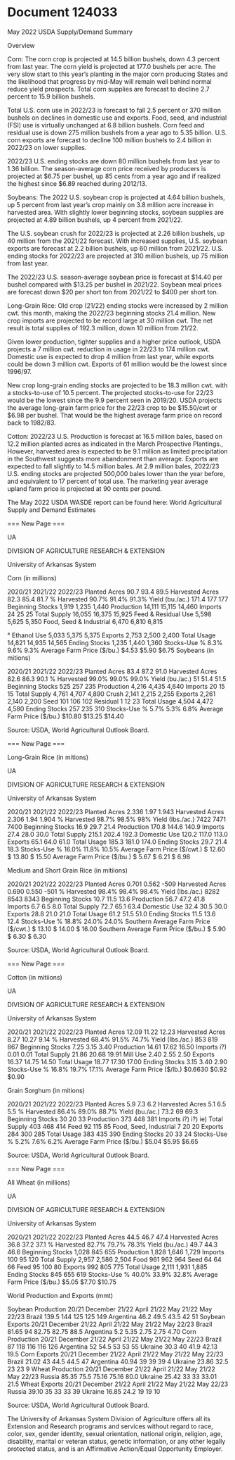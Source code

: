 # Document 124033

May 2022 USDA Supply/Demand Summary

Overview

Corn: The corn crop is projected at 14.5 billion bushels, down 4.3 percent from last year. The corn yield is projected at
177.0 bushels per acre. The very slow start to this year’s planting in the major corn producing States and the likelihood that
progress by mid-May will remain well behind normal reduce yield prospects. Total corn supplies are forecast to decline 2.7
percent to 15.9 billion bushels.

Total U.S. corn use in 2022/23 is forecast to fall 2.5 percent or 370 million bushels on declines in domestic use and exports.
Food, seed, and industrial (FSI) use is virtually unchanged at 6.8 billion bushels. Corn feed and residual use is down 275
million bushels from a year ago to 5.35 billion. U.S. corn exports are forecast to decline 100 million bushels to 2.4 billion in
2022/23 on lower supplies.

2022/23 U.S. ending stocks are down 80 million bushels from last year to 1.36 billion. The season-average corn price
received by producers is projected at $6.75 per bushel, up 85 cents from a year ago and if realized the highest since $6.89
reached during 2012/13.

Soybeans: The 2022 U.S. soybean crop is projected at 4.64 billion bushels, up 5 percent from last year’s crop mainly on
3.8 million acre increase in harvested area. With slightly lower beginning stocks, soybean supplies are projected at 4.89
billion bushels, up 4 percent from 2021/22.

The U.S. soybean crush for 2022/23 is projected at 2.26 billion bushels, up 40 million from the 2021/22 forecast. With
increased supplies, U.S. soybean exports are forecast at 2.2 billion bushels, up 60 million from 2021/22. U.S. ending stocks
for 2022/23 are projected at 310 million bushels, up 75 million from last year.

The 2022/23 U.S. season-average soybean price is forecast at $14.40 per bushel compared with $13.25 per bushel in
2021/22. Soybean meal prices are forecast down $20 per short ton from 2021/22 to $400 per short ton.

Long-Grain Rice: Old crop (21/22) ending stocks were increased by 2 million cwt. this month, making the 2022/23
beginning stocks 21.4 million. New crop imports are projected to be record large at 30 million cwt. The net result is total
supplies of 192.3 million, down 10 million from 21/22.

Given lower production, tighter supplies and a higher price outlook, USDA projects a 7 million cwt. reduction in usage in
22/23 to 174 million cwt. Domestic use is expected to drop 4 million from last year, while exports could be down 3 million
cwt. Exports of 61 million would be the lowest since 1996/97.

New crop long-grain ending stocks are projected to be 18.3 million cwt. with a stocks-to-use of 10.5 percent. The projected
stocks-to-use for 22/23 would be the lowest since the 9.9 percent seen in 2019/20. USDA projects the average long-grain
farm price for the 22/23 crop to be $15.50/cwt or $6.98 per bushel. That would be the highest average farm price on record
back to 1982/83.

Cotton: 2022/23 U.S. Production is forecast at 16.5 million bales, based on 12.2 million planted acres as indicated in the
March Prospective Plantings., However, harvested area is expected to be 9.1 million as limited precipitation in the Southwest
suggests more abandonment than average. Exports are expected to fall slightly to 14.5 million bales. At 2.9 million bales,
2022/23 U.S. ending stocks are projected 500,000 bales lower than the year before, and equivalent to 17 percent of total
use. The marketing year average upland farm price is projected at 90 cents per pound.

The May 2022 USDA WASDE report can be found here: World Agricultural Supply and Demand Estimates

=== New Page ===

UA

DIVISION OF AGRICULTURE
RESEARCH & EXTENSION

University of Arkansas System

Corn (in millions)

2020/21 2021/22 2022/23
Planted Acres 90.7 93.4 89.5
Harvested Acres 82.3 85.4 81.7
% Harvested 90.7% 91.4% 91.3%
Yield (bu./ac.) 171.4 177 177
Beginning Stocks 1,919 1,235 1,440
Production 14,111 15,115 14,460
Imports 24 25 25
Total Supply 16,055 16,375 15,925
Feed & Residual Use 5,598 5,625 5,350
Food, Seed & Industrial 6,470 6,810 6,815

° Ethanol Use 5,033 5,375 5,375
Exports 2,753 2,500 2,400
Total Usage 14,821 14,935 14,565
Ending Stocks 1,235 1,440 1,360
Stocks-Use % 8.3% 9.6% 9.3%
Average Farm Price ($/bu.) $4.53 $5.90 $6.75
Soybeans (in mitions)

2020/21 2021/22 2022/23
Planted Acres 83.4 87.2 91.0
Harvested Acres 82.6 86.3 90.1
% Harvested 99.0% 99.0% 99.0%
Yield (bu./ac.) 51 51.4 51.5
Beginning Stocks 525 257 235
Production 4,216 4,435 4,640
Imports 20 15 15
Total Supply 4,761 4,707 4,890
Crush 2,141 2,215 2,255
Exports 2,261 2,140 2,200
Seed 101 106 102
Residual 1 12 23
Total Usage 4,504 4,472 4,580
Ending Stocks 257 235 310
Stocks-Use % 5.7% 5.3% 6.8%
Average Farm Price ($/bu.) $10.80 $13.25 $14.40

Source: USDA, World Agricultural Outlook Board.

=== New Page ===

Long-Grain Rice (in mitions)

UA

DIVISION OF AGRICULTURE
RESEARCH & EXTENSION

University of Arkansas System

2020/21 2021/22 2022/23
Planted Acres 2.336 1.97 1.943
Harvested Acres 2.306 1.94 1.904
% Harvested 98.7% 98.5% 98%
Yield (Ibs./ac.) 7422 7471 7400
Beginning Stocks 16.9 29.7 21.4
Production 170.8 144.6 140.9
Imports 27.4 28.0 30.0
Total Supply 215.1 202.4 192.3
Domestic Use 120.2 117.0 113.0
Exports 65.1 64.0 61.0
Total Usage 185.3 181.0 174.0
Ending Stocks 29.7 21.4 18.3
Stocks-Use % 16.0% 11.8% 10.5%
Average Farm Price ($/cwt.) $ 12.60 $ 13.80 $ 15.50
Average Farm Price ($/bu.) $ 5.67 $ 6.21 $ 6.98

Medium and Short Grain Rice (in mitiions)

2020/21 2021/22 2022/23
Planted Acres 0.701 0.562 -509
Harvested Acres 0.690 0.550 -501
% Harvested 98.4% 98.4% 98.4%
Yield (Ibs./ac.) 8282 8543 8343
Beginning Stocks 10.7 11.5 13.6
Production 56.7 47.2 41.8
Imports 6.7 6.5 8.0
Total Supply 72.7 65.1 63.4
Domestic Use 32.4 30.5 30.0
Exports 28.8 21.0 21.0
Total Usage 61.2 51.5 51.0
Ending Stocks 11.5 13.6 12.4
Stocks-Use % 18.8% 24.0% 24.0%
Southern Average Farm Price ($/cwt.) $ 13.10 $ 14.00 $ 16.00
Southern Average Farm Price ($/bu.) $ 5.90 $ 6.30 $ 6.30

Source: USDA, World Agricultural Outlook Board.

=== New Page ===

Cotton (in mitiions)

UA

DIVISION OF AGRICULTURE
RESEARCH & EXTENSION

University of Arkansas System

2020/21 2021/22 2022/23
Planted Acres 12.09 11.22 12.23
Harvested Acres 8.27 10.27 9.14
% Harvested 68.4% 91.5% 74.7%
Yield (Ibs./ac.) 853 819 867
Beginning Stocks 7.25 3.15 3.40
Production 14.61 17.62 16.50
Imports i?) 0.01 0.01
Total Supply 21.86 20.68 19.91
Mill Use 2.40 2.55 2.50
Exports 16.37 14.75 14.50
Total Usage 18.77 17.30 17.00
Ending Stocks 3.15 3.40 2.90
Stocks-Use % 16.8% 19.7% 17.1%
Average Farm Price ($/lb.) $0.6630 $0.92 $0.90

Grain Sorghum (in mitions)

2020/21 2021/22 2022/23
Planted Acres 5.9 7.3 6.2
Harvested Acres 5.1 6.5 5.5
% Harvested 86.4% 89.0% 88.7%
Yield (bu./ac.) 73.2 69 69.3
Beginning Stocks 30 20 33
Production 373 448 381
Imports i?) i?) ie)
Total Supply 403 468 414
Feed 92 115 85
Food, Seed, Industrial 7 20 20
Exports 284 300 285
Total Usage 383 435 390
Ending Stocks 20 33 24
Stocks-Use % 5.2% 7.6% 6.2%
Average Farm Price ($/bu.) $5.04 $5.95 $6.65

Source: USDA, World Agricultural Outlook Board.

=== New Page ===

All Wheat (in millions)

UA

DIVISION OF AGRICULTURE
RESEARCH & EXTENSION

University of Arkansas System

2020/21 2021/22 2022/23
Planted Acres 44.5 46.7 47.4
Harvested Acres 36.8 37.2 37.1
% Harvested 82.7% 79.7% 78.3%
Yield (bu./ac.) 49.7 44.3 46.6
Beginning Stocks 1,028 845 655
Production 1,828 1,646 1,729
Imports 100 95 120
Total Supply 2,957 2,586 2,504
Food 961 962 964
Seed 64 64 66
Feed 95 100 80
Exports 992 805 775
Total Usage 2,111 1,931 1,885
Ending Stocks 845 655 619
Stocks-Use % 40.0% 33.9% 32.8%
Average Farm Price ($/bu.) $5.05 $7.70 $10.75

World Production and Exports (mmt)

Soybean Production 20/21 December 21/22 April 21/22 May 21/22 May 22/23
Brazil 139.5 144 125 125 149
Argentina 46.2 49.5 43.5 42 51
Soybean Exports 20/21 December 21/22 April 21/22 May 21/22 May 22/23
Brazil 81.65 94 82.75 82.75 88.5
Argentina 5.2 5.35 2.75 2.75 4.70
Corn Production 20/21 December 21/22 April 21/22 May 21/22 May 22/23
Brazil 87 118 116 116 126
Argentina 52 54.5 53 53 55
Ukraine 30.3 40 41.9 42.13 19.5
Corn Exports 20/21 December 21/22 April 21/22 May 21/22 May 22/23
Brazil 21.02 43 44.5 44.5 47
Argentina 40.94 39 39 39 4
Ukraine 23.86 32.5 23 23 9
Wheat Production 20/21 December 21/22 April 21/22 May 21/22 May 22/23
Russia 85.35 75.5 75.16 75.16 80.0
Ukraine 25.42 33 33 33.01 21.5
Wheat Exports 20/21 December 21/22 April 21/22 May 21/22 May 22/23
Russia 39.10 35 33 33 39
Ukraine 16.85 24.2 19 19 10

Source: USDA, World Agricultural Outlook Board.

The University of Arkansas System Division of Agriculture offers all its Extension and Research programs and services without regard to race, color, sex,
gender identity, sexual orientation, national origin, religion, age, disability, marital or veteran status, genetic information, or any other legally protected
status, and is an Affirmative Action/Equal Opportunity Employer.